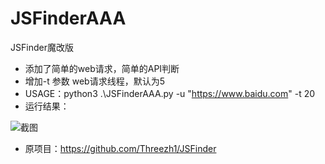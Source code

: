# JSFinderAAA
JSFinder魔改版
* 添加了简单的web请求，简单的API判断
* 增加-t 参数  web请求线程，默认为5
* USAGE：python3 .\JSFinderAAA.py -u "https://www.baidu.com" -t 20
* 运行结果：

![截图](https://github.com/msfisgood/JSFinderAAA/blob/main/image.png)

* 原项目：https://github.com/Threezh1/JSFinder 
